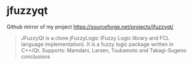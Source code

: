 # jfuzzyqt
Github mirror of my project https://sourceforge.net/projects/jfuzzyqt/

> JFuzzyQt is a clone jFuzzyLogic (Fuzzy Logic library and FCL language implementation). It is a fuzzy logic package written in C++/Qt. Supports: Mamdani, Larsen, Tsukamoto and Takagi-Sugeno conclusions
